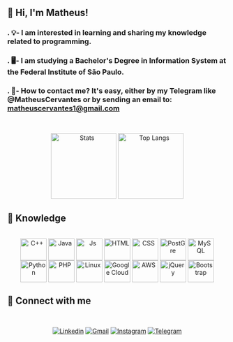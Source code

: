 ## 👋 **Hi, I'm Matheus!**
### **.** 💡- I am interested in learning and sharing my knowledge related to programming.
### **.** 🖥️- I am studying a Bachelor's Degree in Information System at the Federal Institute of São Paulo.
### **.** 📧- How to contact me? It's easy, either by my Telegram like @MatheusCervantes or by sending an email to: matheuscervantes1@gmail.com

##
</br>
<div align="center">
<img alt="Stats" height="150em" src="https://github-readme-stats.vercel.app/api?username=MatheusCervantes&show_icons=true&theme=tokyonight&bg_color=RGB,255,408,255&hide=contribs"/> <img alt="Top Langs" height="150em" src="https://github-readme-stats.vercel.app/api/top-langs/?username=MatheusCervantes&hide=css,cmake,html&langs_count=6&layout=compact&theme=tokyonight&bg_color=RGB,255,408,255"/> 

##
<div align="left">
  
## 💾 **Knowledge** 
<div align="center" style="display: inline_block"><br>
<img align="center" alt="C++" height="50" width="60" src="https://profilinator.rishav.dev/skills-assets/cplusplus-original.svg">
<img align="center" alt="Java" height="50" width="60" src="https://cdn.jsdelivr.net/gh/devicons/devicon/icons/java/java-original.svg"/>
<img align="center" alt="Js" height="50" width="60" src="https://cdn.jsdelivr.net/gh/devicons/devicon/icons/javascript/javascript-plain.svg"/>
<img align="center" alt="HTML" height="50" width="60" src="https://cdn.jsdelivr.net/gh/devicons/devicon/icons/html5/html5-plain.svg"/>
<img align="center" alt="CSS" height="50" width="60" src="https://cdn.jsdelivr.net/gh/devicons/devicon/icons/css3/css3-plain.svg"/>
<img align="center" alt="PostGre" height="50" width="60" src="https://cdn.jsdelivr.net/gh/devicons/devicon/icons/postgresql/postgresql-plain.svg"/>
<img align="center" alt="MySQL" height="50" width="60" src="https://cdn.jsdelivr.net/gh/devicons/devicon/icons/mysql/mysql-plain.svg"/>
<img align="center" alt="Python" height="50" width="60" src="https://cdn.jsdelivr.net/gh/devicons/devicon/icons/python/python-original.svg"/>
<img align="center" alt="PHP" height="50" width="60" src="https://cdn.jsdelivr.net/gh/devicons/devicon/icons/php/php-original.svg"/>
<img align="center" alt="Linux" height="50" width="60" src="https://cdn.jsdelivr.net/gh/devicons/devicon/icons/linux/linux-original.svg">
<img align="center" alt="Google Cloud" height="50" width="60" src="https://cdn.jsdelivr.net/gh/devicons/devicon/icons/googlecloud/googlecloud-original.svg">
<img align="center" alt="AWS" height="50" width="60" src="https://cdn.jsdelivr.net/gh/devicons/devicon/icons/aws/aws-original-wordmark.svg">
<img align="center" alt="jQuery" height="50" width="60" src="https://cdn.jsdelivr.net/gh/devicons/devicon/icons/jquery/jquery-original.svg">
<img align="center" alt="Bootstrap" height="50" width="60" src="https://cdn.jsdelivr.net/gh/devicons/devicon/icons/bootstrap/bootstrap-plain.svg">
<div align="left">


##

## 📱 **Connect with me**
<div align="center">
</br>
  
[![Linkedin](https://img.shields.io/badge/LinkedIn-0077B5?style=for-the-badge&logo=linkedin&logoColor=white)](https://www.linkedin.com/in/matheus-cervantes55/)
[![Gmail](https://img.shields.io/badge/Gmail-D14836?style=for-the-badge&logo=gmail&logoColor=white)](mailto:matheuscervantes1@gmail.com)
[![Instagram](https://img.shields.io/badge/Instagram-E4405F?style=for-the-badge&logo=instagram&logoColor=white)](https://www.instagram.com/macervantes_/)
[![Telegram](https://img.shields.io/badge/Telegram-2CA5E0?style=for-the-badge&logo=telegram&logoColor=white)](https://t.me/MatheusCervantes)  
  

##

